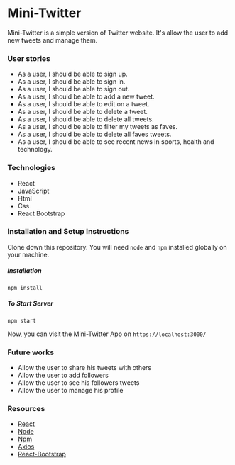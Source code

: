 # Mini-Twitter
Mini-Twitter is a simple version of Twitter website.  It's allow the user to add new tweets and manage them. 

### User stories
- As a user, I should be able to sign up.
- As a user, I should be able to sign in.
- As a user, I should be able to sign out.
- As a user, I should be able to add a new tweet.
- As a user, I should be able to edit on a tweet.
- As a user, I should be able to delete a tweet.
- As a user, I should be able to delete all tweets.
- As a user, I should be able to filter my tweets as faves.
- As a user, I should be able to delete all faves tweets.
- As a user, I should be able to see recent news in sports, health and technology.

### Technologies
- React
- JavaScript 
- Html
- Css
- React Bootstrap

### Installation and Setup Instructions
Clone down this repository. You will need `node` and `npm` installed globally on your machine.

##### Installation
`npm install`

##### To Start Server
`npm start`

Now, you can visit the Mini-Twitter App on `https://localhost:3000/`
### Future works
- Allow the user to share his tweets with others
- Allow the user to add followers
- Allow the user to see his followers tweets
- Allow the user to manage his profile 

### Resources
- [React](https://ar.reactjs.org/)
- [Node](https://nodejs.org/en/)
- [Npm](https://www.npmjs.com/)
- [Axios](https://github.com/axios/axios)
- [React-Bootstrap](https://react-bootstrap.github.io/)






